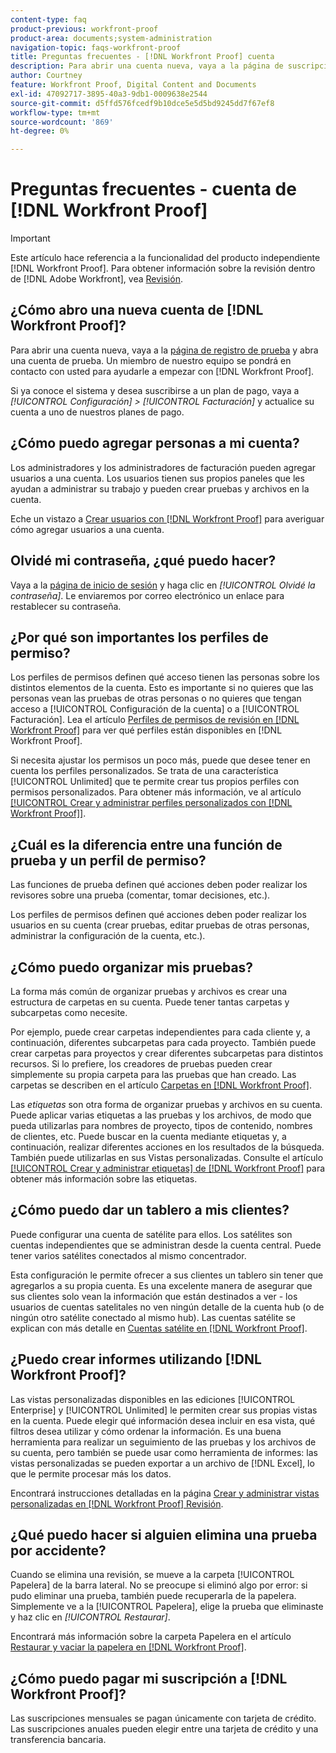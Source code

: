 ```yaml
---
content-type: faq
product-previous: workfront-proof
product-area: documents;system-administration
navigation-topic: faqs-workfront-proof
title: Preguntas frecuentes - [!DNL Workfront Proof] cuenta
description: Para abrir una cuenta nueva, vaya a la página de suscripción de prueba y abra una cuenta de prueba. Un miembro de nuestro equipo se pondrá en contacto con usted para ayudarle a empezar a usar  [!DNL Workfront Proof].
author: Courtney
feature: Workfront Proof, Digital Content and Documents
exl-id: 47092717-3895-40a3-9db1-0009638e2544
source-git-commit: d5ffd576fcedf9b10dce5e5d5bd9245dd7f67ef8
workflow-type: tm+mt
source-wordcount: '869'
ht-degree: 0%

---
```


# Preguntas frecuentes - cuenta de [!DNL Workfront Proof]

>[!IMPORTANT]
>
>Este artículo hace referencia a la funcionalidad del producto independiente [!DNL Workfront Proof]. Para obtener información sobre la revisión dentro de [!DNL Adobe Workfront], vea [Revisión](../../../review-and-approve-work/proofing/proofing.md).

## ¿Cómo abro una nueva cuenta de [!DNL Workfront Proof]?

Para abrir una cuenta nueva, vaya a la [página de registro de prueba](https://www.proofhq.com/html/free-trial.html) y abra una cuenta de prueba. Un miembro de nuestro equipo se pondrá en contacto con usted para ayudarle a empezar con [!DNL Workfront Proof].

Si ya conoce el sistema y desea suscribirse a un plan de pago, vaya a *[!UICONTROL Configuración]* *>* *[!UICONTROL Facturación]* y actualice su cuenta a uno de nuestros planes de pago.

## ¿Cómo puedo agregar personas a mi cuenta?

Los administradores y los administradores de facturación pueden agregar usuarios a una cuenta. Los usuarios tienen sus propios paneles que les ayudan a administrar su trabajo y pueden crear pruebas y archivos en la cuenta.

Eche un vistazo a [Crear usuarios con [!DNL Workfront Proof]](../../../workfront-proof/wp-mnguserscontacts/users/create-users.md) para averiguar cómo agregar usuarios a una cuenta.

## Olvidé mi contraseña, ¿qué puedo hacer?

Vaya a la [página de inicio de sesión](https://app.proofhq.com/login) y haga clic en *[!UICONTROL Olvidé la contraseña]*. Le enviaremos por correo electrónico un enlace para restablecer su contraseña.

## ¿Por qué son importantes los perfiles de permiso?

Los perfiles de permisos definen qué acceso tienen las personas sobre los distintos elementos de la cuenta. Esto es importante si no quieres que las personas vean las pruebas de otras personas o no quieres que tengan acceso a [!UICONTROL Configuración de la cuenta] o a [!UICONTROL Facturación]. Lea el artículo [Perfiles de permisos de revisión en [!DNL Workfront Proof]](../../../workfront-proof/wp-acct-admin/account-settings/proof-perm-profiles-in-wp.md) para ver qué perfiles están disponibles en [!DNL Workfront Proof].

Si necesita ajustar los permisos un poco más, puede que desee tener en cuenta los perfiles personalizados. Se trata de una característica [!UICONTROL Unlimited] que te permite crear tus propios perfiles con permisos personalizados. Para obtener más información, ve al artículo [[!UICONTROL Crear y administrar perfiles personalizados con [!DNL Workfront Proof]]](../../../workfront-proof/wp-mnguserscontacts/users/create-and-manage-custom-profiles.md).

## ¿Cuál es la diferencia entre una función de prueba y un perfil de permiso?

Las funciones de prueba definen qué acciones deben poder realizar los revisores sobre una prueba (comentar, tomar decisiones, etc.).

Los perfiles de permisos definen qué acciones deben poder realizar los usuarios en su cuenta (crear pruebas, editar pruebas de otras personas, administrar la configuración de la cuenta, etc.).

## ¿Cómo puedo organizar mis pruebas?

La forma más común de organizar pruebas y archivos es crear una estructura de carpetas en su cuenta. Puede tener tantas carpetas y subcarpetas como necesite.

Por ejemplo, puede crear carpetas independientes para cada cliente y, a continuación, diferentes subcarpetas para cada proyecto. También puede crear carpetas para proyectos y crear diferentes subcarpetas para distintos recursos. Si lo prefiere, los creadores de pruebas pueden crear simplemente su propia carpeta para las pruebas que han creado. Las carpetas se describen en el artículo [Carpetas en [!DNL Workfront Proof]](../../../workfront-proof/wp-work-proofsfiles/organize-your-work/folders.md).

Las *etiquetas* son otra forma de organizar pruebas y archivos en su cuenta. Puede aplicar varias etiquetas a las pruebas y los archivos, de modo que pueda utilizarlas para nombres de proyecto, tipos de contenido, nombres de clientes, etc. Puede buscar en la cuenta mediante etiquetas y, a continuación, realizar diferentes acciones en los resultados de la búsqueda. También puede utilizarlas en sus Vistas personalizadas. Consulte el artículo [[!UICONTROL Crear y administrar etiquetas] de [!DNL Workfront Proof]](../../../workfront-proof/wp-work-proofsfiles/organize-your-work/create-and-manage-tags.md) para obtener más información sobre las etiquetas.

## ¿Cómo puedo dar un tablero a mis clientes?

Puede configurar una cuenta de satélite para ellos. Los satélites son cuentas independientes que se administran desde la cuenta central. Puede tener varios satélites conectados al mismo concentrador.

Esta configuración le permite ofrecer a sus clientes un tablero sin tener que agregarlos a su propia cuenta. Es una excelente manera de asegurar que sus clientes solo vean la información que están destinados a ver - los usuarios de cuentas satelitales no ven ningún detalle de la cuenta hub (o de ningún otro satélite conectado al mismo hub). Las cuentas satélite se explican con más detalle en [Cuentas satélite en [!DNL Workfront Proof]](../../../workfront-proof/wp-acct-admin/satellite-accounts/sat-accts-in-wp.md).

## ¿Puedo crear informes utilizando [!DNL Workfront Proof]?

Las vistas personalizadas disponibles en las ediciones [!UICONTROL Enterprise] y [!UICONTROL Unlimited] le permiten crear sus propias vistas en la cuenta. Puede elegir qué información desea incluir en esa vista, qué filtros desea utilizar y cómo ordenar la información. Es una buena herramienta para realizar un seguimiento de las pruebas y los archivos de su cuenta, pero también se puede usar como herramienta de informes: las vistas personalizadas se pueden exportar a un archivo de [!DNL Excel], lo que le permite procesar más los datos.

Encontrará instrucciones detalladas en la página [Crear y administrar vistas personalizadas en [!DNL Workfront Proof] Revisión](../../../workfront-proof/wp-work-proofsfiles/manage-your-work/create-and-manage-custom-views.md).

## ¿Qué puedo hacer si alguien elimina una prueba por accidente?

Cuando se elimina una revisión, se mueve a la carpeta [!UICONTROL Papelera] de la barra lateral. No se preocupe si eliminó algo por error: si pudo eliminar una prueba, también puede recuperarla de la papelera. Simplemente ve a la [!UICONTROL Papelera], elige la prueba que eliminaste y haz clic en *[!UICONTROL Restaurar]*.

Encontrará más información sobre la carpeta Papelera en el artículo [Restaurar y vaciar la papelera en [!DNL Workfront Proof]](../../../workfront-proof/wp-work-proofsfiles/manage-your-work/restore-and-empty-trash.md).

## ¿Cómo puedo pagar mi suscripción a [!DNL Workfront Proof]?

Las suscripciones mensuales se pagan únicamente con tarjeta de crédito. Las suscripciones anuales pueden elegir entre una tarjeta de crédito y una transferencia bancaria. <!--Visit the [Account Payment in [!DNL Workfront Proof]](../../../workfront-proof/wp-billingsettings/manage-your-billing/acct-payment-in-wp.md) help page for additional information.-->
